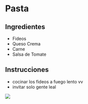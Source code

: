 # Pasta 
## Ingredientes 
* Fideos
* Queso Crema
* Carne 
* Salsa de Tomate
 
## Instrucciones 
* cocinar los fideos a fuego lento vv 
* invitar solo gente leal 

![ ](https://www.google.com/url?sa=i&url=https%3A%2F%2Fwww.myplate.gov%2Fes%2Frecipes%2Fpasta-la-sarten&psig=AOvVaw37uNea91W-T-uuBETRR-2m&ust=1749842562222000&source=images&cd=vfe&opi=89978449&ved=0CBQQjRxqFwoTCJi01NXN7I0DFQAAAAAdAAAAABAE)



